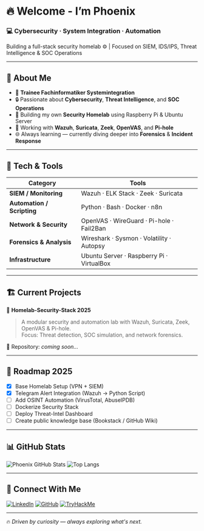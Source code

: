 # 🔥 Welcome - I’m Phoenix

### 💻 Cybersecurity · System Integration · Automation
Building a full-stack security homelab ⚙️ | Focused on SIEM, IDS/IPS, Threat Intelligence & SOC Operations

---

## 🧠 About Me
- 💼 **Trainee Fachinformatiker Systemintegration**
- 🔒 Passionate about **Cybersecurity**, **Threat Intelligence**, and **SOC Operations**
- 🧩 Building my own **Security Homelab** using Raspberry Pi & Ubuntu Server
- 🧠 Working with **Wazuh**, **Suricata**, **Zeek**, **OpenVAS**, and **Pi-hole**
- 🌐 Always learning — currently diving deeper into **Forensics** & **Incident Response**

---

## 🧰 Tech & Tools

| Category | Tools |
|-----------|-------|
| **SIEM / Monitoring** | Wazuh · ELK Stack · Zeek · Suricata |
| **Automation / Scripting** | Python · Bash · Docker · n8n |
| **Network & Security** | OpenVAS · WireGuard · Pi-hole · Fail2Ban |
| **Forensics & Analysis** | Wireshark · Sysmon · Volatility · Autopsy |
| **Infrastructure** | Ubuntu Server · Raspberry Pi · VirtualBox |

---

## 🏗️ Current Projects
🚀 **Homelab-Security-Stack 2025**  
> A modular security and automation lab with Wazuh, Suricata, Zeek, OpenVAS & Pi-hole.  
> Focus: Threat detection, SOC simulation, and network forensics.

🔗 Repository: *coming soon…*

---

## 🧭 Roadmap 2025
- [x] Base Homelab Setup (VPN + SIEM)
- [x] Telegram Alert Integration (Wazuh → Python Script)
- [ ] Add OSINT Automation (VirusTotal, AbuseIPDB)
- [ ] Dockerize Security Stack
- [ ] Deploy Threat-Intel Dashboard
- [ ] Create public knowledge base (Bookstack / GitHub Wiki)

---

## 📊 GitHub Stats
![Phoenix GitHub Stats](https://github-readme-stats.vercel.app/api?username=th3ph03niX&show_icons=true&theme=tokyonight&hide_border=true)
![Top Langs](https://github-readme-stats.vercel.app/api/top-langs/?username=th3ph03niX&layout=compact&theme=tokyonight&hide_border=true)

---

## 🧩 Connect With Me
[![LinkedIn](https://img.shields.io/badge/LinkedIn-Phoenix_Kern-blue?logo=linkedin)](https://www.linkedin.com/in/phoenix-kern/)
[![GitHub](https://img.shields.io/badge/GitHub-th3ph03niX-black?logo=github)](https://github.com/th3ph03niX)
[![TryHackMe](https://img.shields.io/badge/TryHackMe-pho3niX-red?logo=tryhackme)](https://tryhackme.com/p/pho3niX)

---

🔥 *Driven by curiosity — always exploring what's next.*

